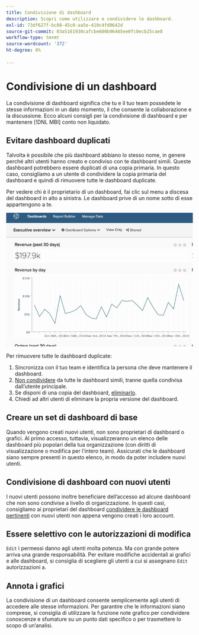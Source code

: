 ```yaml
---
title: Condivisione di dashboard
description: Scopri come utilizzare e condividere le dashboard.
exl-id: 73df627f-bc08-45c0-aa5e-410c4fd0642d
source-git-commit: 03a5161930cafcbe600b96465ee0fc0ecb25cae8
workflow-type: tm+mt
source-wordcount: '372'
ht-degree: 0%

---
```


# Condivisione di un dashboard

La condivisione di dashboard significa che tu e il tuo team possedete le stesse informazioni in un dato momento, il che consente la collaborazione e la discussione. Ecco alcuni consigli per la condivisione di dashboard e per mantenere [!DNL MBI] conto non liquidato.

## Evitare dashboard duplicati

Talvolta è possibile che più dashboard abbiano lo stesso nome, in genere perché altri utenti hanno creato e condiviso con te dashboard simili. Queste dashboard potrebbero essere duplicati di una copia primaria. In questo caso, consigliamo a un utente di condividere la copia primaria del dashboard e quindi di rimuovere tutte le dashboard duplicate.

Per vedere chi è il proprietario di un dashboard, fai clic sul menu a discesa del dashboard in alto a sinistra. Le dashboard prive di un nome sotto di esse appartengono a te.

![](../../mbi/assets/Dash_ownership.gif)

Per rimuovere tutte le dashboard duplicate:

1. Sincronizza con il tuo team e identifica la persona che deve mantenere il dashboard.
1. [Non condividere](../data-user/dashboards/leave-dashboard.md) da tutte le dashboard simili, tranne quella condivisa dall’utente principale.
1. Se disponi di una copia del dashboard, [eliminarlo](../data-user/dashboards/deleting-dashboard.md).
1. Chiedi ad altri utenti di eliminare la propria versione del dashboard.

## Creare un set di dashboard di base

Quando vengono creati nuovi utenti, non sono proprietari di dashboard o grafici. Al primo accesso, tuttavia, visualizzeranno un elenco delle dashboard più popolari della tua organizzazione (con diritti di visualizzazione o modifica per l’intero team). Assicurati che le dashboard siano sempre presenti in questo elenco, in modo da poter includere nuovi utenti.

## Condivisione di dashboard con nuovi utenti

I nuovi utenti possono inoltre beneficiare dell’accesso ad alcune dashboard che non sono condivise a livello di organizzazione. In questi casi, consigliamo ai proprietari del dashboard [condividere le dashboard pertinenti](../data-user/dashboards/share-dashboard-with-users.md) con nuovi utenti non appena vengono creati i loro account.

## Essere selettivo con le autorizzazioni di modifica

`Edit` i permessi danno agli utenti molta potenza. Ma con grande potere arriva una grande responsabilità. Per evitare modifiche accidentali ai grafici e alle dashboard, si consiglia di scegliere gli utenti a cui si assegnano `Edit` autorizzazioni a.

## Annota i grafici

La condivisione di un dashboard consente semplicemente agli utenti di accedere alle stesse informazioni. Per garantire che le informazioni siano comprese, si consiglia di utilizzare la funzione note grafico per condividere conoscenze e sfumature su un punto dati specifico o per trasmettere lo scopo di un’analisi.
